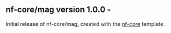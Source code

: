 ## nf-core/mag version 1.0.0 -

Initial release of nf-core/mag, created with the [nf-core](http://nf-co.re/) template.
